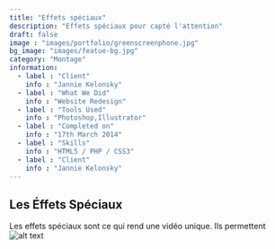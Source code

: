 ```yaml
---
title: "Effets spéciaux"
description: "Effets spéciaux pour capté l'attention"
draft: false
image : "images/portfolio/greenscreenphone.jpg"
bg_image: "images/featue-bg.jpg"
category: "Montage"
information:
  - label : "Client"
    info : "Jannie Kelonsky"
  - label : "What We Did"
    info : "Website Redesign"
  - label : "Tools Used"
    info : "Photoshop,Illustrator"
  - label : "Completed on"
    info : "17th March 2014"
  - label : "Skills"
    info : "HTML5 / PHP / CSS3"
  - label : "Client"
    info : "Jannie Kelonsky"
---
```


## Les Éffets Spéciaux

Les effets spéciaux sont ce qui rend une vidéo unique. Ils permettent 
![alt text](https://pocket-syndicated-images.s3.amazonaws.com/5f4d0e39647f6.jpg "Logo Title Text 1")